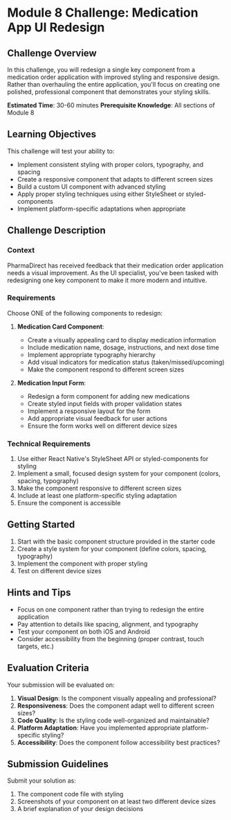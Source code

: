 # Module 8 Challenge: Medication App UI Redesign

## Challenge Overview
In this challenge, you will redesign a single key component from a medication order application with improved styling and responsive design. Rather than overhauling the entire application, you'll focus on creating one polished, professional component that demonstrates your styling skills.

**Estimated Time**: 30-60 minutes
**Prerequisite Knowledge**: All sections of Module 8

## Learning Objectives
This challenge will test your ability to:
- Implement consistent styling with proper colors, typography, and spacing
- Create a responsive component that adapts to different screen sizes
- Build a custom UI component with advanced styling
- Apply proper styling techniques using either StyleSheet or styled-components
- Implement platform-specific adaptations when appropriate

## Challenge Description

### Context
PharmaDirect has received feedback that their medication order application needs a visual improvement. As the UI specialist, you've been tasked with redesigning one key component to make it more modern and intuitive.

### Requirements

Choose ONE of the following components to redesign:

1. **Medication Card Component**:
   - Create a visually appealing card to display medication information
   - Include medication name, dosage, instructions, and next dose time
   - Implement appropriate typography hierarchy
   - Add visual indicators for medication status (taken/missed/upcoming)
   - Make the component respond to different screen sizes

2. **Medication Input Form**:
   - Redesign a form component for adding new medications
   - Create styled input fields with proper validation states
   - Implement a responsive layout for the form
   - Add appropriate visual feedback for user actions
   - Ensure the form works well on different device sizes

### Technical Requirements

1. Use either React Native's StyleSheet API or styled-components for styling
2. Implement a small, focused design system for your component (colors, spacing, typography)
3. Make the component responsive to different screen sizes
4. Include at least one platform-specific styling adaptation
5. Ensure the component is accessible

## Getting Started

1. Start with the basic component structure provided in the starter code
2. Create a style system for your component (define colors, spacing, typography)
3. Implement the component with proper styling
4. Test on different device sizes

## Hints and Tips

- Focus on one component rather than trying to redesign the entire application
- Pay attention to details like spacing, alignment, and typography
- Test your component on both iOS and Android
- Consider accessibility from the beginning (proper contrast, touch targets, etc.)

## Evaluation Criteria

Your submission will be evaluated on:

1. **Visual Design**: Is the component visually appealing and professional?
2. **Responsiveness**: Does the component adapt well to different screen sizes?
3. **Code Quality**: Is the styling code well-organized and maintainable?
4. **Platform Adaptation**: Have you implemented appropriate platform-specific styling?
5. **Accessibility**: Does the component follow accessibility best practices?

## Submission Guidelines

Submit your solution as:
1. The component code file with styling
2. Screenshots of your component on at least two different device sizes
3. A brief explanation of your design decisions
